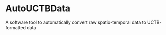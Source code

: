 # AutoUCTBData
A software tool to automatically convert raw spatio-temporal data to UCTB-formatted data
